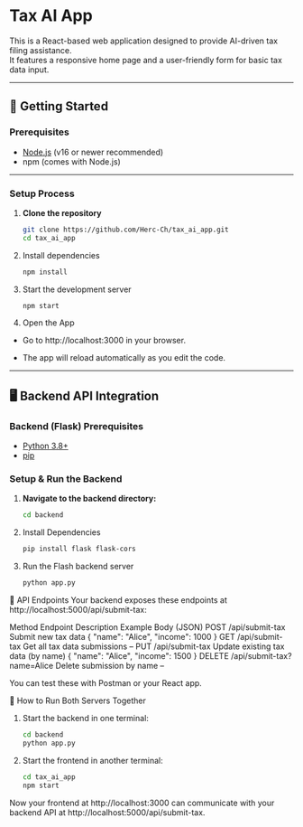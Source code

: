# Tax AI App

This is a React-based web application designed to provide AI-driven tax filing assistance.  
It features a responsive home page and a user-friendly form for basic tax data input.

---

## 🚀 Getting Started

### **Prerequisites**

- [Node.js](https://nodejs.org/) (v16 or newer recommended)
- npm (comes with Node.js)

---

### **Setup Process**

1. **Clone the repository**

   ```bash
   git clone https://github.com/Herc-Ch/tax_ai_app.git
   cd tax_ai_app
   ```
2. Install dependencies
   
   ```bash
   npm install
   ```  
3. Start the development server
   
   ```bash
   npm start
   ```
4. Open the App
   
- Go to http://localhost:3000 in your browser.

- The app will reload automatically as you edit the code.
---

## 🖥️ Backend API Integration

### Backend (Flask) Prerequisites

- [Python 3.8+](https://www.python.org/)
- [pip](https://pip.pypa.io/en/stable/)

### Setup & Run the Backend

1. **Navigate to the backend directory:**
   ```bash
   cd backend
   ```
2. Install Dependencies
   ```bash
   pip install flask flask-cors
   ```
3. Run the Flash backend server
   ```bash
   python app.py
   ```
   
🔗 API Endpoints
Your backend exposes these endpoints at http://localhost:5000/api/submit-tax:

Method	Endpoint	Description	Example Body (JSON)
POST	/api/submit-tax	Submit new tax data	{ "name": "Alice", "income": 1000 }
GET	/api/submit-tax	Get all tax data submissions	–
PUT	/api/submit-tax	Update existing tax data (by name)	{ "name": "Alice", "income": 1500 }
DELETE	/api/submit-tax?name=Alice	Delete submission by name	–

You can test these with Postman or your React app.

🏃 How to Run Both Servers Together
1. Start the backend in one terminal:
      ```bash
    cd backend
    python app.py
      ```
2. Start the frontend in another terminal:
      ```bash
    cd tax_ai_app
    npm start
      ```
Now your frontend at http://localhost:3000 can communicate with your backend API at http://localhost:5000/api/submit-tax.
